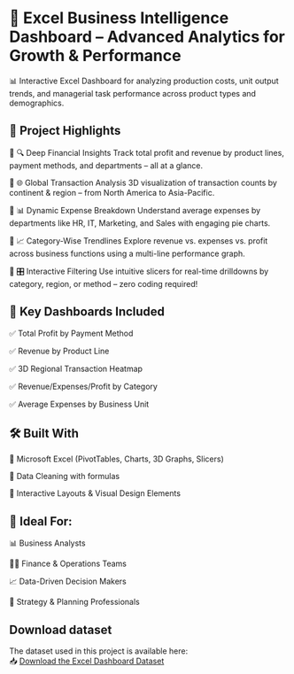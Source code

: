 # 🚀 Excel Business Intelligence Dashboard – Advanced Analytics for Growth & Performance
📊 Interactive Excel Dashboard for analyzing production costs, unit output trends, and managerial task performance across product types and demographics.

## 🧠 Project Highlights

🔹 🔍 Deep Financial Insights
Track total profit and revenue by product lines, payment methods, and departments – all at a glance.

🔹 🌐 Global Transaction Analysis
3D visualization of transaction counts by continent & region – from North America to Asia-Pacific.

🔹 📊 Dynamic Expense Breakdown
Understand average expenses by departments like HR, IT, Marketing, and Sales with engaging pie charts.

🔹 📈 Category-Wise Trendlines
Explore revenue vs. expenses vs. profit across business functions using a multi-line performance graph.

🔹 🎛 Interactive Filtering
Use intuitive slicers for real-time drilldowns by category, region, or method – zero coding required!

## 💼 Key Dashboards Included

✅ Total Profit by Payment Method

✅ Revenue by Product Line

✅ 3D Regional Transaction Heatmap

✅ Revenue/Expenses/Profit by Category

✅ Average Expenses by Business Unit

## 🛠 Built With

📘 Microsoft Excel (PivotTables, Charts, 3D Graphs, Slicers)

🧹 Data Cleaning with formulas

🎨 Interactive Layouts & Visual Design Elements

## 📌 Ideal For:
📊 Business Analysts

🧑‍💼 Finance & Operations Teams

📈 Data-Driven Decision Makers

🧠 Strategy & Planning Professionals


## Download dataset 

The dataset used in this project is available here:  
📥 [Download the Excel Dashboard Dataset](https://github.com/PriyankaSingh-1803/Excel_Dashboard/blob/main/Excel%2Bdashboard_Dataset.xlsx)




